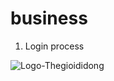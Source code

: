 # business
1. Login process

![Logo-Thegioididong](https://user-images.githubusercontent.com/103881747/163710592-3eea6fb6-9c0c-4eae-979e-00f8d038c45b.jpg)
